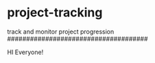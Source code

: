 # project-tracking
track and monitor project progression
#####################################

HI Everyone!


